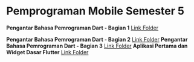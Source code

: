 # Pemprograman Mobile Semester 5

**Pengantar Bahasa Pemrograman Dart - Bagian 1**
[Link Folder](https://github.com/iannstronaut/Mobile-Prog/tree/Pertemuan2)

**Pengantar Bahasa Pemrograman Dart - Bagian 2**
[Link Folder](https://github.com/iannstronaut/Mobile-Prog/tree/Pertemuan3)
**Pengantar Bahasa Pemrograman Dart - Bagian 3**
[Link Folder](https://github.com/iannstronaut/Mobile-Prog/tree/Pertemuan4)
**Aplikasi Pertama dan Widget Dasar Flutter**
[Link Folder](https://github.com/iannstronaut/Mobile-Prog/tree/Pertemuan5)

